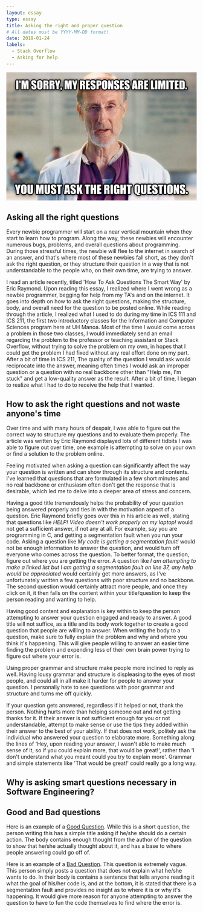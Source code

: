 ```yaml
---
layout: essay
type: essay
title: Asking the right and proper question
# All dates must be YYYY-MM-DD format!
date: 2019-01-24
labels:
  - Stack Overflow
  - Asking for help
---
```

<img class="ui medium right floated rounded image" src="../images/vfmiwm9.jpg">

## Asking all the right questions 
Every newbie programmer will start on a near vertical mountain when they start to learn how to program.  Along the way, these newbies will encounter numerous bugs, problems, and overall questions about programming.  During those stressful times, the newbie will flee to the internet in search of an answer, and that's where most of these newbies fall short, as they don't ask the right question, or they structure their question in a way that is not understandable to the people who, on their own time, are trying to answer.

I read an article recently, titled 'How To Ask Questions The Smart Way' by Eric Raymond.  Upon reading this essay, I realized where I went wrong as a newbie programmer, begging for help from my TA's and on the internet.  It goes into depth on how to ask the right questions, making the structure, body, and overall need for the question to be posted online.  While reading through the article, I realized what I used to do during my time in ICS 111 and ICS 211, the first two introductory classes for the Information and Computer Sciences program here at UH Manoa.  Most of the time I would come across a problem in those two classes, I would immediately send an email regarding the problem to the professor or teaching assistant or Stack Overflow, without trying to solve the problem on my own, in hopes that I could get the problem I had fixed without any real effort done on my part.  After a bit of time in ICS 211, The quality of the question I would ask would reciprocate into the answer, meaning often times I would ask an improper question or a question with no real backbone other than "Help me, I'm stuck" and get a low-quality answer as the result.  After a bit of time, I began to realize what I had to do to receive the help that I wanted.  

## How to ask the right questions and not waste anyone's time

Over time and with many hours of despair, I was able to figure out the correct way to structure my questions and to evaluate them properly. The article was written by Eric Raymond displayed lots of different tidbits I was able to figure out over time, one example is attempting to solve on your own or find a solution to the problem online.

Feeling motivated when asking a question can significantly affect the way your question is written and can show through its structure and contents.  I've learned that questions that are formulated in a few short minutes and no real backbone or enthusiasm often don't get the response that is desirable, which led me to delve into a deeper area of stress and concern.

Having a good title tremendously helps the probability of your question being answered properly and ties in with the motivation aspect of a question.  Eric Raymond briefly goes over this in his article as well, stating that questions like *HELP! Video doesn't work properly on my laptop!* would not get a sufficient answer, if not any at all.  For example, say you are programming in C, and getting a segmentation fault when you run your code.  Asking a question like *My code is getting a segmentation fault!* would not be enough information to answer the question, and would turn off everyone who comes across the question.  To better format, the question, figure out where you are getting the error.  A question like *I am attempting to make a linked list but I am getting a segmentation fault on line 37, any help would be appreciated* would certainly get more answers, as I've unfortunately written a few questions with poor structure and no backbone.  The second question would certainly attract more people, and once they click on it, it then falls on the content within your title/question to keep the person reading and wanting to help.

Having good content and explanation is key within to keep the person attempting to answer your question engaged and ready to answer.  A good title will not suffice, as a title and its body work together to create a good question that people are willing to answer.  When writing the body to a question, make sure to fully explain the problem and why and where you think it's happening.  This will give people willing to answer an easier time finding the problem and expending less of their own brain power trying to figure out where your error is. 

Using proper grammar and structure make people more inclined to reply as well.  Having lousy grammar and structure is displeasing to the eyes of most people, and could all in all make it harder for people to answer your question.  I personally hate to see questions with poor grammar and structure and turns me off quickly.

If your question gets answered, regardless if it helped or not, thank the person. Nothing hurts more than helping someone out and not getting thanks for it.  If their answer is not sufficient enough for you or not understandable, attempt to make sense or use the tips they added within their answer to the best of your ability.  If that does not work, politely ask the individual who answered your question to elaborate more.  Something along the lines of 'Hey, upon reading your answer, I wasn't able to make much sense of it, so if you could explain more, that would be great!', rather than 'I don't understand what you meant could you try to explain more'.  Grammar and simple statements like 'That would be great!' could really go a long way.

## Why is asking smart questions necessary in Software Engineering?


## Good and Bad questions

Here is an example of a [Good Question](https://stackoverflow.com/questions/605845/do-i-cast-the-result-of-malloc).  While this is a short question, the person writing this has a simple title asking if he/she should do a certain action.  The body contains enough thought from the author of the question to show that he/she actually thought about it, and has a base to where people answering could go off of.

Here is an example of a [Bad Question](https://stackoverflow.com/questions/54357035/3d-dimensional-array-with-malloc-and-calloc).  This question is extremely vague. This person simply posts a question that does not explain what he/she wants to do.  In their body is contains a sentence that tells anyone reading it what the goal of his/her code is, and at the bottom, it is stated that there is a segmentation fault and provides no insight as to where it is or why it's happening. It would give more reason for anyone attempting to answer the question to have to fun the code themselves to find where the error is.

